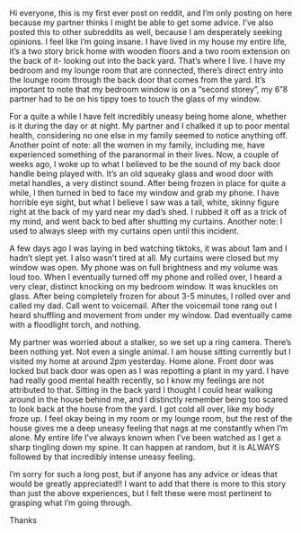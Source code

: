 Hi everyone, this is my first ever post on reddit, and I’m only posting on here because my partner thinks I might be able to get some advice. I’ve also posted this to other subreddits as well, because I am desperately seeking opinions. I feel like I’m going insane.
I have lived in my house my entire life, it’s a two story brick home with wooden floors and a two room extension on the back of it- looking out into the back yard. That’s where I live. I have my bedroom and my lounge room that are connected, there’s direct entry into the lounge room through the back door that comes from the yard. It’s important to note that my bedroom window is on a “second storey”, my 6”8 partner had to be on his tippy toes to touch the glass of my window. 

For a quite a while I have felt incredibly uneasy being home alone, whether is it during the day or at night. My partner and I chalked it up to poor mental health, considering no one else in my family seemed to notice anything off. Another point of note: all the women in my family, including me, have experienced something of the paranormal in their lives. Now, a couple of weeks ago, I woke up to what I believed to be the sound of my back door handle being played with. It’s an old squeaky glass and wood door with metal handles, a very distinct sound. After being frozen in place for quite a while, I then turned in bed to face my window and grab my phone. I have horrible eye sight, but what I believe I saw was a tall, white, skinny figure right at the back of my yard near my dad’s shed. I rubbed it off as a trick of my mind, and went back to bed after shutting my curtains. Another note: I used to always sleep with my curtains open until this incident.

A few days ago I was laying in bed watching tiktoks, it was about 1am and I hadn’t slept yet. I also wasn’t tired at all. My curtains were closed but my window was open. My phone was on full brightness and my volume was loud too. When I eventually turned off my phone and rolled over, I heard a very clear, distinct knocking on my bedroom window. It was knuckles on glass. After being completely frozen for about 3-5 minutes, I rolled over and called my dad. Call went to voicemail. After the voicemail tone rang out I heard shuffling and movement from under my window. Dad eventually came with a floodlight torch, and nothing. 

My partner was worried about a stalker, so we set up a ring camera. There’s been nothing yet. Not even a single animal. I am house sitting currently but I visited my home at around 2pm yesterday. Home alone. Front door was locked but back door was open as I was repotting a plant in my yard. I have had really good mental health recently, so I know my feelings are not attributed to that. Sitting in the back yard I thought I could hear walking around in the house behind me, and I distinctly remember being too scared to look back at the house from the yard. I got cold all over, like my body froze up. I feel okay being in my room or my lounge room, but the rest of the house gives me a deep uneasy feeling that nags at me constantly when I’m alone. My entire life I’ve always known when I’ve been watched as I get a sharp tingling down my spine. It can happen at random, but it is ALWAYS followed by that incredibly intense uneasy feeling.

I’m sorry for such a long post, but if anyone has any advice or ideas that would be greatly appreciated!! I want to add that there is more to this story than just the above experiences, but I felt these were most pertinent to grasping what I’m going through.

Thanks
